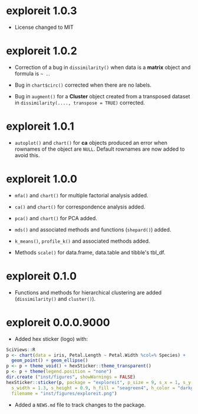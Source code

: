 # exploreit 1.0.3

-   License changed to MIT

# exploreit 1.0.2

-   Correction of a bug in `dissimilarity()` when data is a **matrix** object and formula is `~ .`.

-   Bug in `chart$circ()` corrected when there are no labels.

-   Bug in `augment()` for a **Cluster** object created from a transposed dataset in `dissimilarity(...., transpose = TRUE)` corrected.

# exploreit 1.0.1

-   `autoplot()` and `chart()` for **ca** objects produced an error when rownames of the object are `NULL`. Default rownames are now added to avoid this.

# exploreit 1.0.0

-   `mfa()` and `chart()` for multiple factorial analysis added.

-   `ca()` and `chart()` for correspondence analysis added.

-   `pca()` and `chart()` for PCA added.

-   `mds()` and associated methods and functions (`shepard()`) added.

-   `k_means()`, `profile_k()` and associated methods added.

-   Methods `scale()` for data.frame, data.table and tibble's tbl_df.

# exploreit 0.1.0

-   Functions and methods for hierarchical clustering are added (`dissimilarity()` and `cluster()`).

# exploreit 0.0.0.9000

-   Added hex sticker (logo) with:

``` r
SciViews::R
p <- chart(data = iris, Petal.Length ~ Petal.Width %col=% Species) +
  geom_point() + geom_ellipse()
p <- p + theme_void() + hexSticker::theme_transparent()
p <- p + theme(legend.position = "none")
dir.create ("inst/figures", showWarnings = FALSE)
hexSticker::sticker(p, package = "exploreit", p_size = 9, s_x = 1, s_y = .75,
  s_width = 1.3, s_height = 0.9, h_fill = "seagreen4", h_color = "darkgreen",
  filename = "inst/figures/exploreit.png")
```

-   Added a `NEWS.md` file to track changes to the package.
